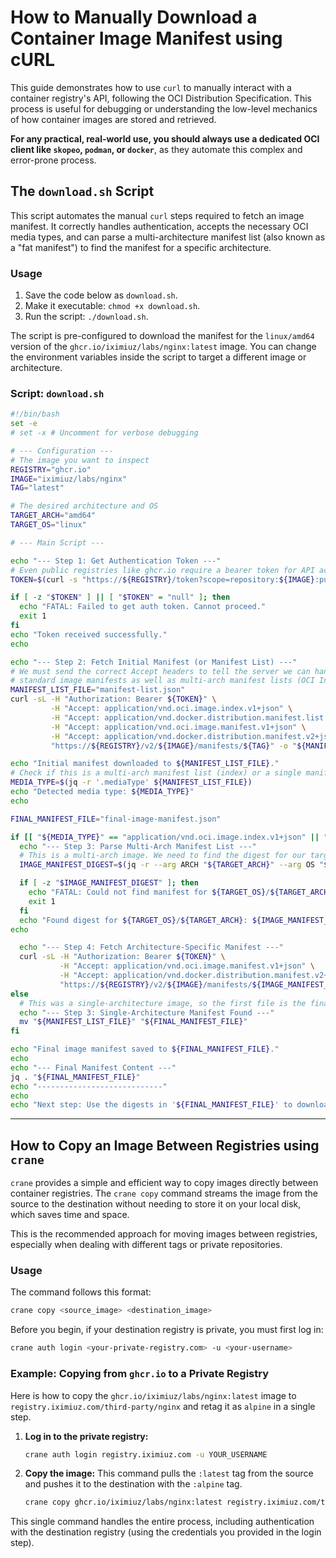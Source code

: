 # How to Manually Download a Container Image Manifest using cURL

This guide demonstrates how to use `curl` to manually interact with a container registry's API, following the OCI Distribution Specification. This process is useful for debugging or understanding the low-level mechanics of how container images are stored and retrieved.

**For any practical, real-world use, you should always use a dedicated OCI client like `skopeo`, `podman`, or `docker`**, as they automate this complex and error-prone process.

## The `download.sh` Script

This script automates the manual `curl` steps required to fetch an image manifest. It correctly handles authentication, accepts the necessary OCI media types, and can parse a multi-architecture manifest list (also known as a "fat manifest") to find the manifest for a specific architecture.

### Usage

1.  Save the code below as `download.sh`.
2.  Make it executable: `chmod +x download.sh`.
3.  Run the script: `./download.sh`.

The script is pre-configured to download the manifest for the `linux/amd64` version of the `ghcr.io/iximiuz/labs/nginx:latest` image. You can change the environment variables inside the script to target a different image or architecture.

### Script: `download.sh`

```bash
#!/bin/bash
set -e
# set -x # Uncomment for verbose debugging

# --- Configuration ---
# The image you want to inspect
REGISTRY="ghcr.io"
IMAGE="iximiuz/labs/nginx"
TAG="latest"

# The desired architecture and OS
TARGET_ARCH="amd64"
TARGET_OS="linux"

# --- Main Script ---

echo "--- Step 1: Get Authentication Token ---"
# Even public registries like ghcr.io require a bearer token for API access.
TOKEN=$(curl -s "https://${REGISTRY}/token?scope=repository:${IMAGE}:pull" | jq -r '.token')

if [ -z "$TOKEN" ] || [ "$TOKEN" = "null" ]; then
  echo "FATAL: Failed to get auth token. Cannot proceed."
  exit 1
fi
echo "Token received successfully."
echo

echo "--- Step 2: Fetch Initial Manifest (or Manifest List) ---"
# We must send the correct Accept headers to tell the server we can handle
# standard image manifests as well as multi-arch manifest lists (OCI Indexes).
MANIFEST_LIST_FILE="manifest-list.json"
curl -sL -H "Authorization: Bearer ${TOKEN}" \
         -H "Accept: application/vnd.oci.image.index.v1+json" \
         -H "Accept: application/vnd.docker.distribution.manifest.list.v2+json" \
         -H "Accept: application/vnd.oci.image.manifest.v1+json" \
         -H "Accept: application/vnd.docker.distribution.manifest.v2+json" \
         "https://${REGISTRY}/v2/${IMAGE}/manifests/${TAG}" -o "${MANIFEST_LIST_FILE}"

echo "Initial manifest downloaded to ${MANIFEST_LIST_FILE}."
# Check if this is a multi-arch manifest list (index) or a single manifest
MEDIA_TYPE=$(jq -r '.mediaType' ${MANIFEST_LIST_FILE})
echo "Detected media type: ${MEDIA_TYPE}"
echo

FINAL_MANIFEST_FILE="final-image-manifest.json"

if [[ "${MEDIA_TYPE}" == "application/vnd.oci.image.index.v1+json" || "${MEDIA_TYPE}" == "application/vnd.docker.distribution.manifest.list.v2+json" ]]; then
  echo "--- Step 3: Parse Multi-Arch Manifest List ---"
  # This is a multi-arch image. We need to find the digest for our target platform.
  IMAGE_MANIFEST_DIGEST=$(jq -r --arg ARCH "${TARGET_ARCH}" --arg OS "${TARGET_OS}" '.manifests[] | select(.platform.architecture == $ARCH and .platform.os == $OS) | .digest' ${MANIFEST_LIST_FILE})

  if [ -z "$IMAGE_MANIFEST_DIGEST" ]; then
    echo "FATAL: Could not find manifest for ${TARGET_OS}/${TARGET_ARCH} in the list."
    exit 1
  fi
  echo "Found digest for ${TARGET_OS}/${TARGET_ARCH}: ${IMAGE_MANIFEST_DIGEST}"
echo

  echo "--- Step 4: Fetch Architecture-Specific Manifest ---"
  curl -sL -H "Authorization: Bearer ${TOKEN}" \
           -H "Accept: application/vnd.oci.image.manifest.v1+json" \
           -H "Accept: application/vnd.docker.distribution.manifest.v2+json" \
           "https://${REGISTRY}/v2/${IMAGE}/manifests/${IMAGE_MANIFEST_DIGEST}" -o "${FINAL_MANIFEST_FILE}"
else
  # This was a single-architecture image, so the first file is the final one.
  echo "--- Step 3: Single-Architecture Manifest Found ---"
  mv "${MANIFEST_LIST_FILE}" "${FINAL_MANIFEST_FILE}"
fi

echo "Final image manifest saved to ${FINAL_MANIFEST_FILE}."
echo
echo "--- Final Manifest Content ---"
jq . "${FINAL_MANIFEST_FILE}"
echo "----------------------------"
echo
echo "Next step: Use the digests in '${FINAL_MANIFEST_FILE}' to download the config and layer blobs."

```



--- 

## How to Copy an Image Between Registries using `crane`

`crane` provides a simple and efficient way to copy images directly between container registries. The `crane copy` command streams the image from the source to the destination without needing to store it on your local disk, which saves time and space.

This is the recommended approach for moving images between registries, especially when dealing with different tags or private repositories.

### Usage

The command follows this format:

```bash
crane copy <source_image> <destination_image>
```

Before you begin, if your destination registry is private, you must first log in:

```bash
crane auth login <your-private-registry.com> -u <your-username>
```

### Example: Copying from `ghcr.io` to a Private Registry

Here is how to copy the `ghcr.io/iximiuz/labs/nginx:latest` image to `registry.iximiuz.com/third-party/nginx` and retag it as `alpine` in a single step.

1.  **Log in to the private registry:**
    ```bash
    crane auth login registry.iximiuz.com -u YOUR_USERNAME
    ```

2.  **Copy the image:**
    This command pulls the `:latest` tag from the source and pushes it to the destination with the `:alpine` tag.
    ```bash
    crane copy ghcr.io/iximiuz/labs/nginx:latest registry.iximiuz.com/third-party/nginx:alpine
    ```

This single command handles the entire process, including authentication with the destination registry (using the credentials you provided in the login step).

```
